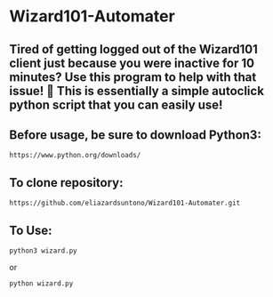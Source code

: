 # Wizard101-Automater

## Tired of getting logged out of the Wizard101 client just because you were inactive for 10 minutes? Use this program to help with that issue! 👾 This is essentially a simple autoclick python script that you can easily use!

## Before usage, be sure to download Python3:
```
https://www.python.org/downloads/
```
## To clone repository:
```
https://github.com/eliazardsuntono/Wizard101-Automater.git
```
## To Use:
```
python3 wizard.py
```
or
```
python wizard.py
```

